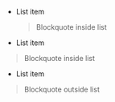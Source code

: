 * List item
   > Blockquote inside list

 * List item
> Blockquote inside list

 * List item

> Blockquote outside list
